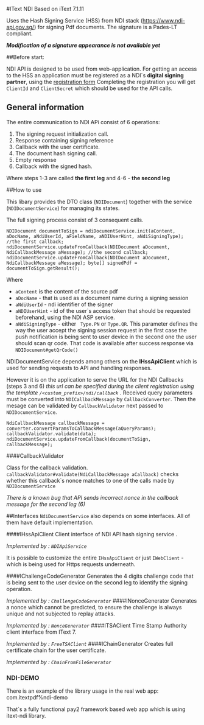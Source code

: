 #IText NDI
Based on iText 7.1.11

Uses the Hash Signing Service (HSS) from NDI stack (https://www.ndi-api.gov.sg/) for signing Pdf documents.
The signature is a Pades-LT compliant.

_**Modification of a signature appearance is not available yet**_

##Before start:

NDI API is designed to be used from web-application. 
For getting an access to the HSS an application must be registered as a NDI`s **digital signing partner**, using the [registration form](https://demo.sandbox.ndi.gov.sg/clnreg/)
Completing the registration you will get ``ClientId`` and  ``ClientSecret`` which should be used for the API calls.


## General information

The entire communication to NDI APi consist of 6 operations:

1. The signing request initialization call. 
2. Response containing signing reference
3. Callback with the user certificate.
4. The document hash signing call.
5. Empty response 
6. Callback with the signed hash.

Where steps 1-3 are called **the first leg** and 4-6 - **the second leg**


##How to use

This libary provides the DTO class (``NDIDocument``) together with the service (``NDIDocumentService``) for managing its states.

The full signing process consist of 3 consequent calls. 

``
NDIDocument documentToSign = ndiDocumentService.init(aContent, aDocName, aNdiUserId, aFieldName, aNDIUserHint, aNdiSigningType);
//the first callback;
ndiDocumentService.updateFromCallback(NDIDocument aDocument, NdiCallbackMessage aMessage);
//the second callback;
ndiDocumentService.updateFromCallback(NDIDocument aDocument, NdiCallbackMessage aMessage);
byte[] signedPdf = documentToSign.getResult();
``

Where 
- ``aContent`` is the content of the source pdf
- ``aDocName`` - that is used as a document name during a signing session
- ``aNdiUserId`` - ndi identifier of the signer
- ``aNDIUserHint`` - id of the user`s access token that should be requested beforehand, using the NDI ASP service.
- ``aNdiSigningType`` - either `` Type.PN`` or ``Type.QR``.  This parameter defines the way the user accept 
the signing session request in the first case the push notification is being sent to user device 
in the second one the user should scan qr code.
That code is available after success response via ``NDIDocument#getQrCode()``


NDIDocumentService depends among others on the **IHssApiClient** which is used for sending requests to API and handling responses.

However it is on the application to serve the URL for the NDI Callbacks (steps 3 and 6) _this url can be specified during the client registration using the template ``/<custom_prefix>/ndi/callback``_ .
Received query parameters must be converted into ``NDICallbackMessage`` by ``CallbackConverter``.
Then the mesage can be validated by ``CallbackValidator`` next passed to ``NDIDocumentService``.

``
 NdiCallbackMessage callbackMessage = converter.convertParamsToCallbackMessage(aQueryParams);
 callbackValidator.validate(data);
 ndiDocumentService.updateFromCallback(documentToSign, callbackMessage);
``

####CallbackValidator

Class for the callback validation. 
`` callbackValidator#validate(NdiCallbackMessage aCallback)`` checks whether this callback`s nonce 
matches to one of the calls made by  ``NDIDocumentService``

<em> There is a known bug that API sends incorrect nonce in the callback message for the second leg (6)</em>

 
##Interfaces 
``NdiDocumentService`` also depends on some interfaces. All of them have default implementation.

####IHssApiClient
Client interface of NDI API hash signing service .

_Implemented by : ``NDIApiService``_

It is possible to customize the entire ``IHssApiClient`` 
or just ``IWebClient`` - which is being used for Https requests underneath. 

####IChallengeCodeGenerator
Generates the 4 digits challenge code that is being sent to the user device on the second leg to identify the signing operation. 

_Implemented by : ``ChallengeCodeGenerator``_
####INonceGenerator
Generates  a nonce which cannot be predicted, to ensure the challenge is always unique and not subjected to replay attacks.

_Implemented by : ``NonceGenerator``_
####ITSAClient
Time Stamp Authority client interface from IText 7.

_Implemented by : ``FreeTSAClient``_
####IChainGenerator
Creates full certificate chain for the user certificate.

_Implemented by : ``ChainFromFileGenerator``_



### NDI-DEMO
There is an example of the library usage in the real web app:
com.itextpdf%ndi-demo

That`s a fully functional pay2 framework based web app which is using itext-ndi 
library.

